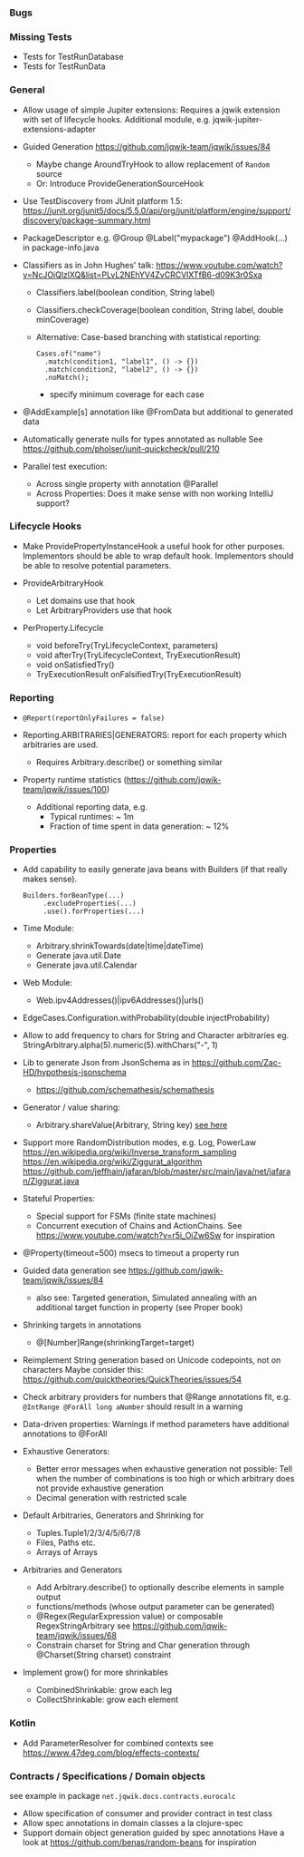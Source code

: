 ### Bugs

### Missing Tests

- Tests for TestRunDatabase
- Tests for TestRunData

### General

- Allow usage of simple Jupiter extensions:
  Requires a jqwik extension with set of lifecycle hooks.
  Additional module, e.g. jqwik-jupiter-extensions-adapter

- Guided Generation
  https://github.com/jqwik-team/jqwik/issues/84
    - Maybe change AroundTryHook to allow replacement of `Random` source
    - Or: Introduce ProvideGenerationSourceHook
    
- Use TestDiscovery from JUnit platform 1.5:
https://junit.org/junit5/docs/5.5.0/api/org/junit/platform/engine/support/discovery/package-summary.html

- PackageDescriptor e.g.
  @Group
  @Label("mypackage")
  @AddHook(...)
  in package-info.java

- Classifiers as in John Hughes' talk:
  https://www.youtube.com/watch?v=NcJOiQlzlXQ&list=PLvL2NEhYV4ZvCRCVlXTfB6-d09K3r0Sxa

  - Classifiers.label(boolean condition, String label)

  - Classifiers.checkCoverage(boolean condition, String label, double minCoverage)

  - Alternative: Case-based branching with statistical reporting:

    ```
    Cases.of("name")
      .match(condition1, "label1", () -> {})
      .match(condition2, "label2", () -> {})
      .noMatch();
    ```

    - specify minimum coverage for each case

- @AddExample[s] annotation like @FromData but additional to generated data

- Automatically generate nulls for types annotated as nullable
  See https://github.com/pholser/junit-quickcheck/pull/210

- Parallel test execution:
  - Across single property with annotation @Parallel
  - Across Properties: Does it make sense with non working IntelliJ support?
  
### Lifecycle Hooks

- Make ProvidePropertyInstanceHook a useful hook for other purposes.
  Implementors should be able to wrap default hook.
  Implementors should be able to resolve potential parameters.

- ProvideArbitraryHook
    - Let domains use that hook
    - Let ArbitraryProviders use that hook

- PerProperty.Lifecycle
    - void beforeTry(TryLifecycleContext, parameters)
    - void afterTry(TryLifecycleContext, TryExecutionResult)
    - void onSatisfiedTry()
    - TryExecutionResult onFalsifiedTry(TryExecutionResult)

### Reporting

- `@Report(reportOnlyFailures = false)`

- Reporting.ARBITRARIES|GENERATORS: report for each property which arbitraries are used.
    - Requires Arbitrary.describe() or something similar

- Property runtime statistics (https://github.com/jqwik-team/jqwik/issues/100)
    - Additional reporting data, e.g.
      - Typical runtimes: ~ 1m
      - Fraction of time spent in data generation: ~ 12%


### Properties

- Add capability to easily generate java beans with Builders
  (if that really makes sense).
  ```
  Builders.forBeanType(...)
       .excludeProperties(...)
       .use().forProperties(...)
  ```

- Time Module:
    - <timebased>Arbitrary.shrinkTowards(date|time|dateTime)
    - Generate java.util.Date
    - Generate java.util.Calendar

- Web Module:
    - Web.ipv4Addresses()|ipv6Addresses()|urls()

- EdgeCases.Configuration.withProbability(double injectProbability)

- Allow to add frequency to chars for String and Character arbitraries eg.
  StringArbitrary.alpha(5).numeric(5).withChars("-", 1)

- Lib to generate Json from JsonSchema as in
  https://github.com/Zac-HD/hypothesis-jsonschema
  - https://github.com/schemathesis/schemathesis 

- Generator / value sharing:
    - Arbitrary.shareValue(Arbitrary, String key)
      [see here](https://hypothesis.readthedocs.io/en/latest/data.html#hypothesis.strategies.shared)

- Support more RandomDistribution modes, e.g. Log, PowerLaw
    https://en.wikipedia.org/wiki/Inverse_transform_sampling
    https://en.wikipedia.org/wiki/Ziggurat_algorithm
    https://github.com/jeffhain/jafaran/blob/master/src/main/java/net/jafaran/Ziggurat.java

- Stateful Properties:
  - Special support for FSMs (finite state machines)
  - Concurrent execution of Chains and ActionChains.
    See https://www.youtube.com/watch?v=r5i_OiZw6Sw for inspiration

- @Property(timeout=500) msecs to timeout a property run

- Guided data generation
  see https://github.com/jqwik-team/jqwik/issues/84
  - also see: Targeted generation, Simulated annealing with an additional target
    function in property (see Proper book)

- Shrinking targets in annotations
    - @[Number]Range(shrinkingTarget=target)

- Reimplement String generation based on Unicode codepoints, not on characters
  Maybe consider this: https://github.com/quicktheories/QuickTheories/issues/54

- Check arbitrary providers for numbers that @Range annotations fit, e.g.
  `@IntRange @ForAll long aNumber` should result in a warning

- Data-driven properties: Warnings if method parameters have
  additional annotations to @ForAll

- Exhaustive Generators:
  - Better error messages when exhaustive generation not possible:
    Tell when the number of combinations is too high
    or which arbitrary does not provide exhaustive generation
  - Decimal generation with restricted scale

- Default Arbitraries, Generators and Shrinking for
  - Tuples.Tuple1/2/3/4/5/6/7/8
  - Files, Paths etc.
  - Arrays of Arrays

- Arbitraries and Generators
  - Add Arbitrary.describe() to optionally describe elements in sample output
  - functions/methods (whose output parameter can be generated)
  - @Regex(RegularExpression value) or composable RegexStringArbitrary
    see https://github.com/jqwik-team/jqwik/issues/68
  - Constrain charset for String and Char generation through @Charset(String charset) constraint

- Implement grow() for more shrinkables
    - CombinedShrinkable: grow each leg
    - CollectShrinkable: grow each element


### Kotlin

- Add ParameterResolver for combined contexts
  see https://www.47deg.com/blog/effects-contexts/


### Contracts / Specifications / Domain objects

see example in package `net.jqwik.docs.contracts.eurocalc`

- Allow specification of consumer and provider contract in test class
- Allow spec annotations in domain classes a la clojure-spec
- Support domain object generation guided by spec annotations
  Have a look at https://github.com/benas/random-beans for inspiration

